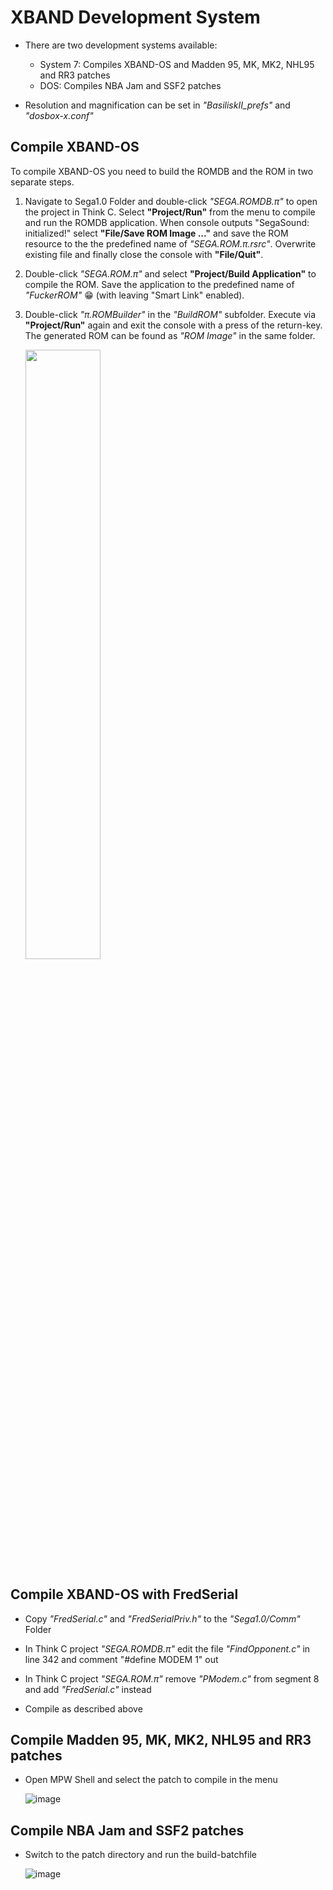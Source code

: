 # XBAND Development System

- There are two development systems available:
   - System 7: Compiles XBAND-OS and Madden 95, MK, MK2, NHL95 and RR3 patches
   - DOS: Compiles NBA Jam and SSF2 patches
   
- Resolution and magnification can be set in *"BasiliskII_prefs"* and *"dosbox-x.conf"*

## Compile XBAND-OS

To compile XBAND-OS you need to build the ROMDB and the ROM in two separate steps.

1. Navigate to Sega1.0 Folder and double-click *"SEGA.ROMDB.π"* to open the project in Think C. Select **"Project/Run"** from the menu to compile and run the ROMDB application. When console outputs "SegaSound: initialized!" select **"File/Save ROM Image ..."** and save the ROM resource to the the predefined name of *"SEGA.ROM.π.rsrc"*. Overwrite existing file and finally close the console with **"File/Quit"**.

2. Double-click *"SEGA.ROM.π"* and select **"Project/Build Application"** to compile the ROM. Save the application to the predefined name of *"FuckerROM"* :grin: (with leaving "Smart Link" enabled).

3. Double-click *"π.ROMBuilder"* in the *"BuildROM"* subfolder. Execute via **"Project/Run"** again and exit the console with a press of the return-key. The generated ROM can be found as *"ROM Image"* in the same folder.

   <img src="https://user-images.githubusercontent.com/37120278/200578373-6a7806bd-c704-4fb2-8592-ac5608629d3f.png" width=50% height=50%>

## Compile XBAND-OS with FredSerial

- Copy *"FredSerial.c"* and *"FredSerialPriv.h"* to the *"Sega1.0/Comm"* Folder

- In Think C project *"SEGA.ROMDB.π"* edit the file *"FindOpponent.c"* in line 342 and comment "#define MODEM	1" out

- In Think C project *"SEGA.ROM.π"* remove *"PModem.c"* from segment 8 and add *"FredSerial.c"* instead

- Compile as described above

## Compile Madden 95, MK, MK2, NHL95 and RR3 patches

- Open MPW Shell and select the patch to compile in the menu

   ![image](https://user-images.githubusercontent.com/37120278/201548091-f4e272dc-9fc4-42f8-b6e8-11577ab565c3.png)

## Compile NBA Jam and SSF2 patches

- Switch to the patch directory and run the build-batchfile

   ![image](https://user-images.githubusercontent.com/37120278/201548323-138efdf0-2d66-457f-9f10-adb81ce9240e.png)
